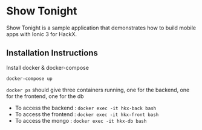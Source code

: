 # Show Tonight

Show Tonight is a sample application that demonstrates how to build mobile apps with Ionic 3 for HackX. 

## Installation Instructions

Install docker & docker-compose

``docker-compose up``

``docker ps`` should give three containers running, one for the backend, one for the frontend, one for the db

* To access the backend : ``docker exec -it hkx-back bash``
* To access the frontend : ``docker exec -it hkx-front bash``
* To access the mongo : ``docker exec -it hkx-db bash``
